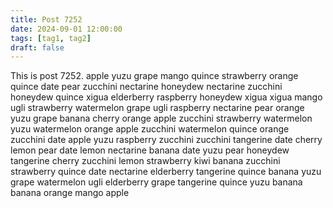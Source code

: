 ```yaml
---
title: Post 7252
date: 2024-09-01 12:00:00
tags: [tag1, tag2]
draft: false
---
```

This is post 7252.
apple
yuzu
grape
mango
quince
strawberry
orange
quince
date
pear
zucchini
nectarine
honeydew
nectarine
zucchini
honeydew
quince
xigua
elderberry
raspberry
honeydew
xigua
xigua
mango
ugli
strawberry
watermelon
grape
ugli
raspberry
nectarine
pear
orange
yuzu
grape
banana
cherry
orange
apple
zucchini
strawberry
watermelon
yuzu
watermelon
orange
apple
zucchini
watermelon
quince
orange
zucchini
date
apple
yuzu
raspberry
zucchini
zucchini
tangerine
date
cherry
lemon
pear
date
lemon
nectarine
banana
date
yuzu
pear
honeydew
tangerine
cherry
zucchini
lemon
strawberry
kiwi
banana
zucchini
strawberry
quince
date
nectarine
elderberry
tangerine
quince
banana
yuzu
grape
watermelon
ugli
elderberry
grape
tangerine
quince
yuzu
banana
banana
orange
mango
apple
